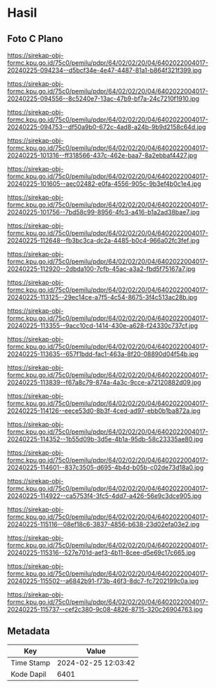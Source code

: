 # Hasil

## Foto C Plano

https://sirekap-obj-formc.kpu.go.id/75c0/pemilu/pdpr/64/02/02/20/04/6402022004017-20240225-094234--d5bcf34e-4e47-4487-81a1-b864f321f399.jpg

https://sirekap-obj-formc.kpu.go.id/75c0/pemilu/pdpr/64/02/02/20/04/6402022004017-20240225-094556--8c5240e7-13ac-47b9-bf7a-24c7210f1910.jpg

https://sirekap-obj-formc.kpu.go.id/75c0/pemilu/pdpr/64/02/02/20/04/6402022004017-20240225-094753--df50a9b0-672c-4ad8-a24b-9b9d2158c64d.jpg

https://sirekap-obj-formc.kpu.go.id/75c0/pemilu/pdpr/64/02/02/20/04/6402022004017-20240225-101316--ff318566-437c-462e-baa7-8a2ebbaf4427.jpg

https://sirekap-obj-formc.kpu.go.id/75c0/pemilu/pdpr/64/02/02/20/04/6402022004017-20240225-101605--aec02482-e0fa-4556-905c-9b3ef4b0c1e4.jpg

https://sirekap-obj-formc.kpu.go.id/75c0/pemilu/pdpr/64/02/02/20/04/6402022004017-20240225-101756--7bd58c99-8956-4fc3-a416-b1a2ad38bae7.jpg

https://sirekap-obj-formc.kpu.go.id/75c0/pemilu/pdpr/64/02/02/20/04/6402022004017-20240225-112648--fb3bc3ca-dc2a-4485-b0c4-966a02fc3fef.jpg

https://sirekap-obj-formc.kpu.go.id/75c0/pemilu/pdpr/64/02/02/20/04/6402022004017-20240225-112920--2dbda100-7cfb-45ac-a3a2-fbd5f75167a7.jpg

https://sirekap-obj-formc.kpu.go.id/75c0/pemilu/pdpr/64/02/02/20/04/6402022004017-20240225-113125--29ec14ce-a7f5-4c54-8675-3f4c513ac28b.jpg

https://sirekap-obj-formc.kpu.go.id/75c0/pemilu/pdpr/64/02/02/20/04/6402022004017-20240225-113355--9acc10cd-1414-430e-a628-f24330c737cf.jpg

https://sirekap-obj-formc.kpu.go.id/75c0/pemilu/pdpr/64/02/02/20/04/6402022004017-20240225-113635--657f1bdd-fac1-463a-8f20-08890d04f54b.jpg

https://sirekap-obj-formc.kpu.go.id/75c0/pemilu/pdpr/64/02/02/20/04/6402022004017-20240225-113839--f67a8c79-874a-4a3c-9cce-a72120882d09.jpg

https://sirekap-obj-formc.kpu.go.id/75c0/pemilu/pdpr/64/02/02/20/04/6402022004017-20240225-114126--eece53d0-8b3f-4ced-ad97-ebb0b1ba872a.jpg

https://sirekap-obj-formc.kpu.go.id/75c0/pemilu/pdpr/64/02/02/20/04/6402022004017-20240225-114352--1b55d09b-3d5e-4b1a-95db-58c23335ae80.jpg

https://sirekap-obj-formc.kpu.go.id/75c0/pemilu/pdpr/64/02/02/20/04/6402022004017-20240225-114601--837c3505-d695-4b4d-b05b-c02de73d18a0.jpg

https://sirekap-obj-formc.kpu.go.id/75c0/pemilu/pdpr/64/02/02/20/04/6402022004017-20240225-114922--ca5753f4-3fc5-4dd7-a426-56e9c3dce905.jpg

https://sirekap-obj-formc.kpu.go.id/75c0/pemilu/pdpr/64/02/02/20/04/6402022004017-20240225-115116--08ef18c6-3837-4856-b638-23d02efa03e2.jpg

https://sirekap-obj-formc.kpu.go.id/75c0/pemilu/pdpr/64/02/02/20/04/6402022004017-20240225-115316--527e701d-aef3-4b11-8cee-d5e69c17c665.jpg

https://sirekap-obj-formc.kpu.go.id/75c0/pemilu/pdpr/64/02/02/20/04/6402022004017-20240225-115502--a6842b91-f73b-46f3-8dc7-fc7202199c0a.jpg

https://sirekap-obj-formc.kpu.go.id/75c0/pemilu/pdpr/64/02/02/20/04/6402022004017-20240225-115737--cef2c380-9c08-4826-8715-320c26904763.jpg


## Metadata

| Key        | Value               |
| ---------- | ------------------- |
| Time Stamp | 2024-02-25 12:03:42 |
| Kode Dapil | 6401                |



